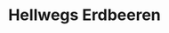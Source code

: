 ---
title: "Hellwegs Erdbeeren"
url: /oerlinghausen-helpup/hellwegs-erdbeeren/
shop: Gemüse & Obst
---